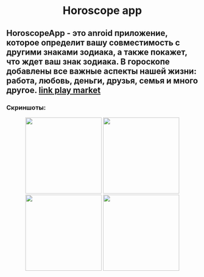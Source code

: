 <h1 align="center">Horoscope app<a target="_blank"></a> </h1>

HoroscopeApp -  это anroid приложение, которое определит вашу совместимость с другими знаками зодиака, а также покажет, что ждет ваш знак зодиака. В гороскопе добавлены все важные аспекты нашей жизни: работа, любовь, деньги, друзья, семья и много другое. <a href="https://play.google.com/store/apps/details?id=com.alex.horoscopeapp">link play market</a>
---
###  Скриншоты:

<p align="middle">
  <img src="https://user-images.githubusercontent.com/73932863/188377954-35642f4e-c175-433e-92f4-07354696b32b.png" width="200"/>
  <img src="https://user-images.githubusercontent.com/73932863/188382188-064bf7b7-6f7d-4400-85cb-e09fdddddcc0.png" width="200"/>
  <img src="https://user-images.githubusercontent.com/73932863/188382280-54d90b60-f147-485a-a196-9f025e3c3ecf.png" width="200"/>
  <img src="https://user-images.githubusercontent.com/73932863/188382331-da8080da-cea6-44e1-9940-9ada022ed86a.png" width="200"/>
</p>

